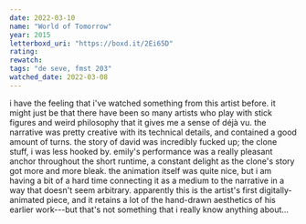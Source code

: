 ```yaml
---
date: 2022-03-10
name: "World of Tomorrow"
year: 2015
letterboxd_uri: "https://boxd.it/2Ei65D"
rating: 
rewatch: 
tags: "de seve, fmst 203"
watched_date: 2022-03-08
---
```


i have the feeling that i've watched something from this artist before. it might just be that there have been so many artists who play with stick figures and weird philosophy that it gives me a sense of déjà vu. the narrative was pretty creative with its technical details, and contained a good amount of turns. the story of david was incredibly fucked up; the clone stuff, i was less hooked by. emily's performance was a really pleasant anchor throughout the short runtime, a constant delight as the clone's story got more and more bleak. the animation itself was quite nice, but i am having a bit of a hard time connecting it as a medium to the narrative in a way that doesn't seem arbitrary. apparently this is the artist's first digitally-animated piece, and it retains a lot of the hand-drawn aesthetics of his earlier work---but that's not something that i really know anything about...
